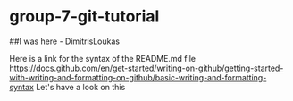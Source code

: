 # group-7-git-tutorial
##I was here - DimitrisLoukas

Here is a link for the syntax of the README.md file
https://docs.github.com/en/get-started/writing-on-github/getting-started-with-writing-and-formatting-on-github/basic-writing-and-formatting-syntax
Let's have a look on this